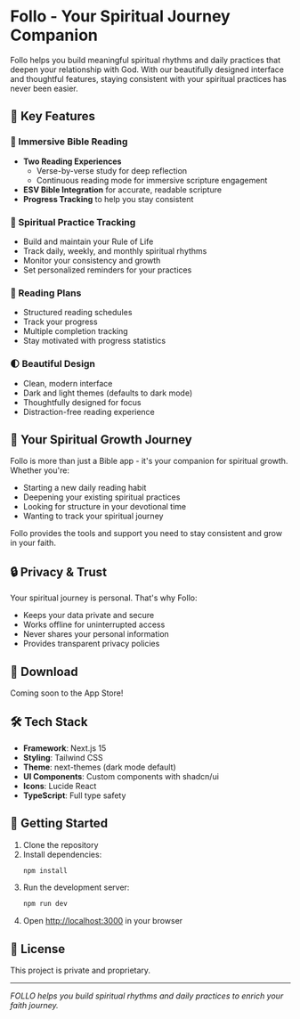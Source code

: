 # Follo - Your Spiritual Journey Companion

Follo helps you build meaningful spiritual rhythms and daily practices that deepen your relationship with God. With our beautifully designed interface and thoughtful features, staying consistent with your spiritual practices has never been easier.

## 🌟 Key Features

### 📖 Immersive Bible Reading
- **Two Reading Experiences**
  - Verse-by-verse study for deep reflection
  - Continuous reading mode for immersive scripture engagement
- **ESV Bible Integration** for accurate, readable scripture
- **Progress Tracking** to help you stay consistent

### 🎯 Spiritual Practice Tracking
- Build and maintain your Rule of Life
- Track daily, weekly, and monthly spiritual rhythms
- Monitor your consistency and growth
- Set personalized reminders for your practices

### 📅 Reading Plans
- Structured reading schedules
- Track your progress
- Multiple completion tracking
- Stay motivated with progress statistics

### 🌓 Beautiful Design
- Clean, modern interface
- Dark and light themes (defaults to dark mode)
- Thoughtfully designed for focus
- Distraction-free reading experience

## 🚀 Your Spiritual Growth Journey

Follo is more than just a Bible app - it's your companion for spiritual growth. Whether you're:

- Starting a new daily reading habit
- Deepening your existing spiritual practices
- Looking for structure in your devotional time
- Wanting to track your spiritual journey

Follo provides the tools and support you need to stay consistent and grow in your faith.

## 🔒 Privacy & Trust

Your spiritual journey is personal. That's why Follo:

- Keeps your data private and secure
- Works offline for uninterrupted access
- Never shares your personal information
- Provides transparent privacy policies

## 📱 Download

Coming soon to the App Store!

## 🛠️ Tech Stack

- **Framework**: Next.js 15
- **Styling**: Tailwind CSS
- **Theme**: next-themes (dark mode default)
- **UI Components**: Custom components with shadcn/ui
- **Icons**: Lucide React
- **TypeScript**: Full type safety

## 🚀 Getting Started

1. Clone the repository
2. Install dependencies:
   ```bash
   npm install
   ```
3. Run the development server:
   ```bash
   npm run dev
   ```
4. Open [http://localhost:3000](http://localhost:3000) in your browser

## 📄 License

This project is private and proprietary.

---

*FOLLO helps you build spiritual rhythms and daily practices to enrich your faith journey.*